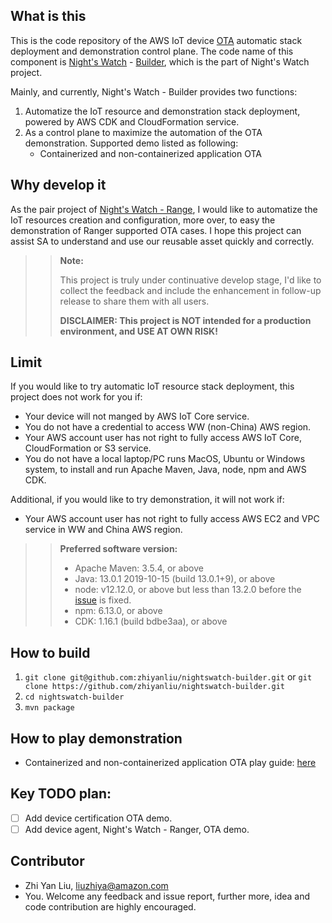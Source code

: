 ## What is this

This is the code repository of the AWS IoT device [OTA](https://en.wikipedia.org/wiki/Over-the-air_programming) automatic stack deployment and demonstration control plane. The code name of this component is [Night's Watch](https://gameofthrones.fandom.com/wiki/Night%27s_Watch) - [Builder](https://gameofthrones.fandom.com/wiki/Builder), which is the part of Night's Watch project. 

Mainly, and currently, Night's Watch - Builder provides two functions:

1. Automatize the IoT resource and demonstration stack deployment, powered by AWS CDK and CloudFormation service.
2. As a control plane to maximize the automation of the OTA demonstration. Supported demo listed as following:
    - Containerized and non-containerized application OTA

## Why develop it

As the pair project of [Night's Watch - Range](https://github.com/zhiyanliu/nightswatch-ranger), I would like to automatize the IoT resources creation and configuration, more over, to easy the demonstration of Ranger supported OTA cases. I hope this project can assist SA to understand and use our reusable asset quickly and correctly.

>> **Note:**
>>
>> This project is truly under continuative develop stage, I'd like to collect the feedback and include the enhancement in follow-up release to share them with all users. 
>>
>> **DISCLAIMER: This project is NOT intended for a production environment, and USE AT OWN RISK!**  

## Limit

If you would like to try automatic IoT resource stack deployment, this project does not work for you if:

* Your device will not manged by AWS IoT Core service.
* You do not have a credential to access WW (non-China) AWS region.
* Your AWS account user has not right to fully access AWS IoT Core, CloudFormation or S3 service.
* You do not have a local laptop/PC runs MacOS, Ubuntu or Windows system, to install and run Apache Maven, Java, node, npm and AWS CDK.

Additional, if you would like to try demonstration, it will not work if:

* Your AWS account user has not right to fully access AWS EC2 and VPC service in WW and China AWS region.

>>**Preferred software version:**
>>
>> - Apache Maven: 3.5.4, or above
>> - Java: 13.0.1 2019-10-15 (build 13.0.1+9), or above
>> - node: v12.12.0, or above but less than 13.2.0 before the [issue](https://github.com/aws/aws-cdk/issues/5187) is fixed.
>> - npm: 6.13.0, or above
>> - CDK: 1.16.1 (build bdbe3aa), or above

## How to build

1. ``git clone git@github.com:zhiyanliu/nightswatch-builder.git`` or ``git clone https://github.com/zhiyanliu/nightswatch-builder.git``
2. ``cd nightswatch-builder``
3. ``mvn package``

## How to play demonstration

- Containerized and non-containerized application OTA play guide: [here](https://github.com/zhiyanliu/nightswatch-builder/blob/master/demo/app-ota.md)

## Key TODO plan:

- [ ] Add device certification OTA demo.
- [ ] Add device agent, Night's Watch - Ranger, OTA demo.

## Contributor

* Zhi Yan Liu, [liuzhiya@amazon.com](mailto:liuzhiya@amazon.com)
* You. Welcome any feedback and issue report, further more, idea and code contribution are highly encouraged.
